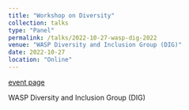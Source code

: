 ```yaml
---
title: "Workshop on Diversity"
collection: talks
type: "Panel"
permalink: /talks/2022-10-27-wasp-dig-2022
venue: "WASP Diversity and Inclusion Group (DIG)"
date: 2022-10-27
location: "Online"
---
```


[event page](https://internal.wasp-sweden.org/2022/10/18/welcome-to-a-workshop-on-diversity-october-27th/)

WASP Diversity and Inclusion Group (DIG) 

